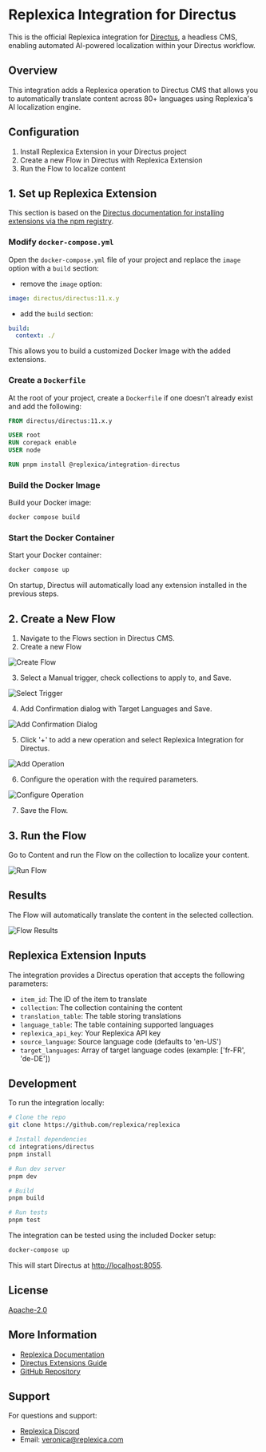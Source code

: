 # Replexica Integration for Directus

This is the official Replexica integration for [Directus](https://directus.io), a headless CMS, enabling automated AI-powered localization within your Directus workflow.

## Overview

This integration adds a Replexica operation to Directus CMS that allows you to automatically translate content across 80+ languages using Replexica's AI localization engine.

## Configuration

1. Install Replexica Extension in your Directus project
2. Create a new Flow in Directus with Replexica Extension
3. Run the Flow to localize content

## 1. Set up Replexica Extension

This section is based on the [Directus documentation for installing extensions via the npm registry](https://docs.directus.io/extensions/installing-extensions.html#installing-via-the-npm-registry).

### Modify `docker-compose.yml`

Open the `docker-compose.yml` file of your project and replace the `image` option with a `build` section:

- remove the `image` option:

```yaml
image: directus/directus:11.x.y
```

- add the `build` section:

```yaml
build:
  context: ./
```

This allows you to build a customized Docker Image with the added extensions.

### Create a `Dockerfile`

At the root of your project, create a `Dockerfile` if one doesn't already exist and add the following:

```Dockerfile
FROM directus/directus:11.x.y

USER root
RUN corepack enable
USER node

RUN pnpm install @replexica/integration-directus
```

### Build the Docker Image

Build your Docker image:

```bash
docker compose build
```

### Start the Docker Container

Start your Docker container:

```bash
docker compose up
```

On startup, Directus will automatically load any extension installed in the previous steps.

## 2. Create a New Flow

1. Navigate to the Flows section in Directus CMS.
2. Create a new Flow

![Create Flow](https://nlugbbdqxnqwhydszieg.supabase.co/storage/v1/object/public/replexica-integration-directus/create-flow.png)

3. Select a Manual trigger, check collections to apply to, and Save.

![Select Trigger](https://nlugbbdqxnqwhydszieg.supabase.co/storage/v1/object/public/replexica-integration-directus/create-new-flow-trigger.png)

4. Add Confirmation dialog with Target Languages and Save.

![Add Confirmation Dialog](https://nlugbbdqxnqwhydszieg.supabase.co/storage/v1/object/public/replexica-integration-directus/confirmation-dialog.png)

5. Click '+' to add a new operation and select Replexica Integration for Directus.

![Add Operation](https://nlugbbdqxnqwhydszieg.supabase.co/storage/v1/object/public/replexica-integration-directus/replexica-operation.png)

6. Configure the operation with the required parameters.

![Configure Operation](https://nlugbbdqxnqwhydszieg.supabase.co/storage/v1/object/public/replexica-integration-directus/replexica-operation-settings.png)

7. Save the Flow.

## 3. Run the Flow

Go to Content and run the Flow on the collection to localize your content.

![Run Flow](https://nlugbbdqxnqwhydszieg.supabase.co/storage/v1/object/public/replexica-integration-directus/run-flow.png)

## Results

The Flow will automatically translate the content in the selected collection.

![Flow Results](https://nlugbbdqxnqwhydszieg.supabase.co/storage/v1/object/public/replexica-integration-directus/flow-results.png)

## Replexica Extension Inputs

The integration provides a Directus operation that accepts the following parameters:

- `item_id`: The ID of the item to translate
- `collection`: The collection containing the content
- `translation_table`: The table storing translations
- `language_table`: The table containing supported languages
- `replexica_api_key`: Your Replexica API key
- `source_language`: Source language code (defaults to 'en-US')
- `target_languages`: Array of target language codes (example: ['fr-FR', 'de-DE'])

## Development

To run the integration locally:

```bash
# Clone the repo
git clone https://github.com/replexica/replexica

# Install dependencies
cd integrations/directus
pnpm install

# Run dev server
pnpm dev

# Build
pnpm build

# Run tests
pnpm test
```

The integration can be tested using the included Docker setup:

```bash
docker-compose up
```

This will start Directus at [http://localhost:8055](http://localhost:8055).

## License

[Apache-2.0](./LICENSE)

## More Information

- [Replexica Documentation](https://docs.replexica.com)
- [Directus Extensions Guide](https://docs.directus.io/extensions/operations)
- [GitHub Repository](https://github.com/replexica/replexica)

## Support

For questions and support:

- [Replexica Discord](https://replexica.com/go/discord)
- Email: <veronica@replexica.com>
